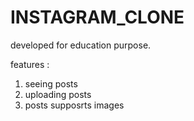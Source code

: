 # INSTAGRAM_CLONE

developed for education purpose.

features :

1. seeing posts
2. uploading posts
3. posts supposrts images
